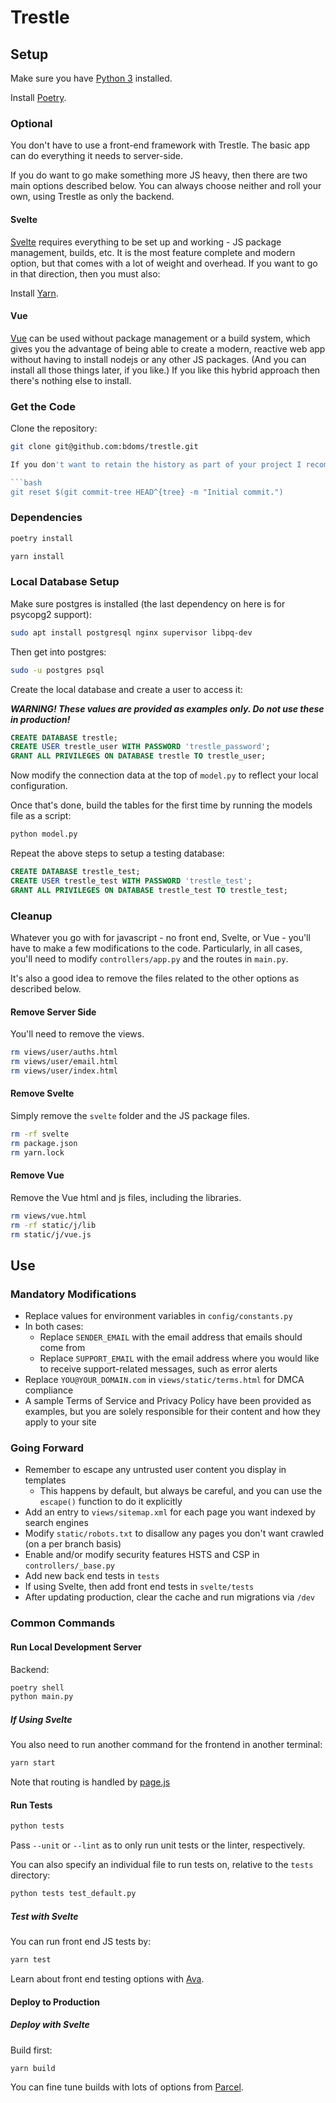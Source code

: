 # Trestle

## Setup

Make sure you have [Python 3](https://www.python.org/) installed.

Install [Poetry](https://poetry.eustace.io/docs/#installation).

### Optional

You don't have to use a front-end framework with Trestle.
The basic app can do everything it needs to server-side.

If you do want to go make something more JS heavy, then there are two main options described below.
You can always choose neither and roll your own, using Trestle as only the backend.

#### Svelte

[Svelte](https://svelte.dev/) requires everything to be set up and working - JS package management, builds, etc.
It is the most feature complete and modern option, but that comes with a lot of weight and overhead.
If you want to go in that direction, then you must also:

Install [Yarn](https://yarnpkg.com/lang/en/docs/install/).

#### Vue

[Vue](https://vuejs.org/) can be used without package management or a build system,
which gives you the advantage of being able to create a modern, reactive web app
without having to install nodejs or any other JS packages.
(And you can install all those things later, if you like.)
If you like this hybrid approach then there's nothing else to install.

### Get the Code

Clone the repository:

```bash
git clone git@github.com:bdoms/trestle.git

If you don't want to retain the history as part of your project I recommend this one line squash:

```bash
git reset $(git commit-tree HEAD^{tree} -m "Initial commit.")
```

### Dependencies

```bash
poetry install

yarn install
```

### Local Database Setup

Make sure postgres is installed (the last dependency on here is for psycopg2 support):

```bash
sudo apt install postgresql nginx supervisor libpq-dev
```

Then get into postgres:

```bash
sudo -u postgres psql
```

Create the local database and create a user to access it:

***WARNING! These values are provided as examples only. Do not use these in production!***

```sql
CREATE DATABASE trestle;
CREATE USER trestle_user WITH PASSWORD 'trestle_password';
GRANT ALL PRIVILEGES ON DATABASE trestle TO trestle_user;
```

Now modify the connection data at the top of `model.py` to reflect your local configuration.

Once that's done, build the tables for the first time by running the models file as a script:

```bash
python model.py
```

Repeat the above steps to setup a testing database:

```sql
CREATE DATABASE trestle_test;
CREATE USER trestle_test WITH PASSWORD 'trestle_test';
GRANT ALL PRIVILEGES ON DATABASE trestle_test TO trestle_test;
```

### Cleanup

Whatever you go with for javascript - no front end, Svelte, or Vue -
you'll have to make a few modifications to the code.
Particularly, in all cases, you'll need to modify `controllers/app.py` and the routes in `main.py`.

It's also a good idea to remove the files related to the other options as described below.

#### Remove Server Side

You'll need to remove the views.

```bash
rm views/user/auths.html
rm views/user/email.html
rm views/user/index.html
```

#### Remove Svelte

Simply remove the `svelte` folder and the JS package files.

```bash
rm -rf svelte
rm package.json
rm yarn.lock
```

#### Remove Vue

Remove the Vue html and js files, including the libraries.

```bash
rm views/vue.html
rm -rf static/j/lib
rm static/j/vue.js
```


## Use

### Mandatory Modifications

* Replace values for environment variables in `config/constants.py`
* In both cases:
  - Replace `SENDER_EMAIL` with the email address that emails should come from
  - Replace `SUPPORT_EMAIL` with the email address where you would like to receive support-related messages, such as error alerts
* Replace `YOU@YOUR_DOMAIN.com` in `views/static/terms.html` for DMCA compliance
* A sample Terms of Service and Privacy Policy have been provided as examples, but you are solely responsible for their content and how they apply to your site


### Going Forward

* Remember to escape any untrusted user content you display in templates
  - This happens by default, but always be careful, and you can use the `escape()` function to do it explicitly
* Add an entry to `views/sitemap.xml` for each page you want indexed by search engines
* Modify `static/robots.txt` to disallow any pages you don't want crawled (on a per branch basis)
* Enable and/or modify security features HSTS and CSP in `controllers/_base.py`
* Add new back end tests in `tests`
* If using Svelte, then add front end tests in `svelte/tests`
* After updating production, clear the cache and run migrations via `/dev`


### Common Commands

#### Run Local Development Server

Backend:

```bash
poetry shell
python main.py
```

##### If Using Svelte

You also need to run another command for the frontend in another terminal:

```bash
yarn start
```

Note that routing is handled by [page.js](https://visionmedia.github.io/page.js/)

#### Run Tests

```bash
python tests
```

Pass `--unit` or `--lint` as to only run unit tests or the linter, respectively.

You can also specify an individual file to run tests on, relative to the `tests` directory:

```bash
python tests test_default.py
```

##### Test with Svelte

You can run front end JS tests by:

```bash
yarn test
```

Learn about front end testing options with [Ava](https://github.com/avajs/ava/blob/master/docs/06-configuration.md).

#### Deploy to Production

##### Deploy with Svelte

Build first:

```bash
yarn build
```

You can fine tune builds with lots of options from [Parcel](https://parceljs.org/cli.html).

